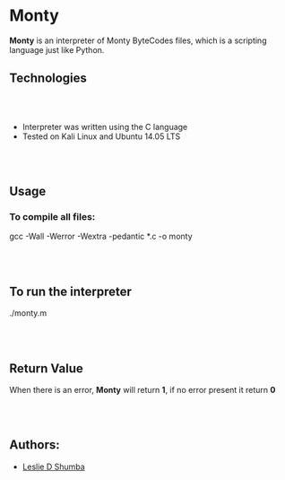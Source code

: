 <h1>Monty</h1>
<p><strong>Monty</strong> is an interpreter of Monty ByteCodes files, which is a scripting language just like Python.</p>
<h2>Technologies</h2>
<br>
<br>
<ul>
<li>Interpreter was written using the C language</li>
<li> Tested on Kali Linux and Ubuntu 14.05 LTS</li>
</ul>
<br>
<br>
<h2>Usage</h2>
<h3>To compile all files:</h3>
<p>gcc -Wall -Werror -Wextra -pedantic *.c -o monty</p>
<br>
<br>
<h2>To run the interpreter</h2>
<p>./monty.m</p>
<br>
<br>
<h2>Return Value</h2>
<p>When there is an error, <strong>Monty</strong> will return <strong>1</strong>, if no error present it return <strong>0</strong></p>
<br>
<br>
<h2>Authors:</h2>
<ul><li>
    <a href="https://github.com/layan2k" target="_blank" rel="noopener noreferrer">Leslie D Shumba</a>
</li></ul>
<br>
<br>



